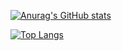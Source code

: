 [![Anurag's GitHub stats](https://github-readme-stats.vercel.app/api?username=amirmohammadshamss&show_icons=true&theme=radical)](https://github.com/anuraghazra/github-readme-stats)

[![Top Langs](https://github-readme-stats.vercel.app/api/top-langs/?username=amirmohammadshamss&layout=compact&theme=radical)](https://github.com/anuraghazra/github-readme-stats)
